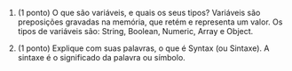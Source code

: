 1. (1 ponto) O que são variáveis, e quais os seus tipos?
Variáveis são preposições gravadas na memória, que retém e representa um valor.
Os tipos de variáveis são: String, Boolean, Numeric, Array e Object.

2. (1 ponto) Explique com suas palavras, o que é Syntax (ou Sintaxe).
A sintaxe é o significado da palavra ou símbolo.
